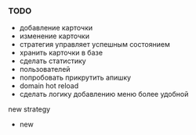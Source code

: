 ### TODO

- добавление карточки
- изменение карточки
- стратегия управляет успешным состоянием
- хранить карточки в базе
- сделать статистику
- пользователей
- попробовать прикрутить апишку
- domain hot reload
- сделать логику добавлению меню более удобной


new strategy
- new
